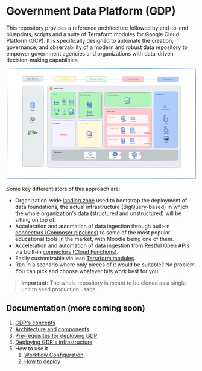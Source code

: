 # Government Data Platform (GDP)

This repository provides a reference architecture followed by end-to-end blueprints, scripts and a suite of Terraform modules for Google Cloud Platform (GCP). It is specifically designed to automate the creation, governance, and observability of a modern and robust data repository to empower government agencies and organizations with data-driven decision-making capabilities.

![GDP Architecture](./docs/img/arch.png)

Some key differentiators of this approach are:

- Organization-wide [landing zone](1-foundations/README.md) used to bootstrap the deployment of data foundations, the actual infrastructure (BigQuery-based) in which the whole organization's data (structured and unstructured) will be sitting on top of.
- Acceleration and automation of data ingestion through built-in [connectors (Composer pipelines)](docs/gdp-concepts.md) to some of the most popular educational tools in the market, with Moodle being one of them.
- Acceleration and automation of data ingestion from Restful Open APIs via built-in [connectors (Cloud Functions)](docs/gdp-concepts.md).
- Easily customizable via lean [Terraform modules](https://github.com/GoogleCloudPlatform/cloud-foundation-fabric/tree/master/modules/README.md).
- Ran in a scenario where only pieces of it would be suitable? No problem. You can pick and choose whatever bits work best for you.

> **Important:** The whole repository is meant to be cloned as a single unit to seed production usage.

## Documentation (more coming soon)

1. [GDP's concepts](docs/gdp-concepts.md)
2. [Architecture and components](docs/gdp-architecture.md)
3. [Pre-requisites for deploying GDP](docs/gdp-prerequisites.md)
4. [Deploying GDP's infrastructure](1-foundations/README.md)
5. How to use it
   1. [Workflow Configuration](docs/gdp-workflow-config.md)
   2. [How to deploy](/1-foundations/README.md#how-to-deploy)
